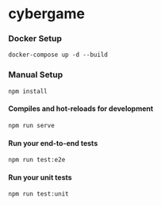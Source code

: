 # cybergame

### Docker Setup
```
docker-compose up -d --build
```


### Manual Setup
```
npm install
```

#### Compiles and hot-reloads for development
```
npm run serve
```

#### Run your end-to-end tests
```
npm run test:e2e
```

#### Run your unit tests
```
npm run test:unit
```

